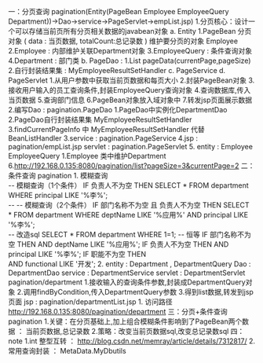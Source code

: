 一：分页查询  pagination(Entity(PageBean Employee EmployeeQuery Department))->Dao->service->PageServlet->empList.jsp)
    1.分页核心：设计一个可以存储当前页所有分页相关数据的javabean对象
        a. Entity
            1.PageBean 分页对象 (
                data : 当页数据,
                totalCount:总记录数
              )
               维护要分页的对象 Employee
            2.Employee : 内部维护关联Department对象
            3.EmployeeQuery : 条件查询对象
            4.Department : 部门类
        b. PageDao : 
            1.List<Employee> pageData(currentPage,pageSize)
            2.自行封装结果集 : MyEmployeeResultSetHandler
        c. PageService
        d. PageServlet
            1.从用户参数中获取当前页数据和每页大小
            2.封装PageBean对象
            3.接收用户输入的员工查询条件,封装EmployeeQuery查询对象
            4.查询数据库,传入当页数据
            5.查询部门信息
            6.PageBean对象放入域对象中
            7.转发jsp页面展示数据     
    2.编写Dao     : pagination.PageDao
        1.PageDao中实例化DepartmentDao
        2.PageDao自行封装结果集 MyEmployeeResultSetHandler
        3.findCurrentPageInfo 中 MyEmployeeResultSetHandler 代替 BeanListHandler
    3.service     : pagination.PageService
    4.jsp         : pagination/empList.jsp
      servlet     : pagination.PageServlet
    5. entity     : Employee  EmployeeQuery
        1.Employee 类中维护Department
    6.http://192.168.0.135:8080/pagination/list?pageSize=3&currentPage=2
二：条件查询  pagination
    1. 模糊查询        
        -- 模糊查询（1个条件）
        IF 负责人不为空 THEN
        SELECT * FROM department WHERE principal LIKE '%李%';    
        -- -- 模糊查询（2个条件）
        IF 部门名称不为空 且 负责人不为空 THEN
        SELECT * FROM department WHERE deptName LIKE '%应用%' AND principal LIKE '%李%';   
        -- 改造sql
        SELECT * FROM department WHERE 1=1; -- 恒等
        IF 部门名称不为空 THEN
             AND deptName LIKE '%应用%';
        IF 负责人不为空 THEN
             AND principal LIKE '%李%';
        IF 职能不为空 THEN		
            AND functional LIKE '开发';
    2.  entity : Department , DepartmentQuery
        Dao     : DepartmentDao
        service : DepartmentService
        servlet : DepartmentServlet   pagination/department
            1.接收输入的查询条件参数,封装成DepartmentQuery对象
            2.调用findByCondition,传入DepartmentQuery参数
            3.得到list数据,转发到jsp页面
        jsp     : pagination/departmentList.jsp
        1. 访问路径 http://192.168.0.135:8080/pagination/department
三：分页+条件查询 pagination
    1.关键：在分页基础上,加上组合模糊条件影响到了PageBean两个数据 ： 当前页数据,总记录数
    2.策略：改变当前页数据sql,改变总记录数sql
四：note
    1.int 整型互转 ： http://blog.csdn.net/memray/article/details/7312817/
    2.常用查询封装 ： MetaData.MyDbutils